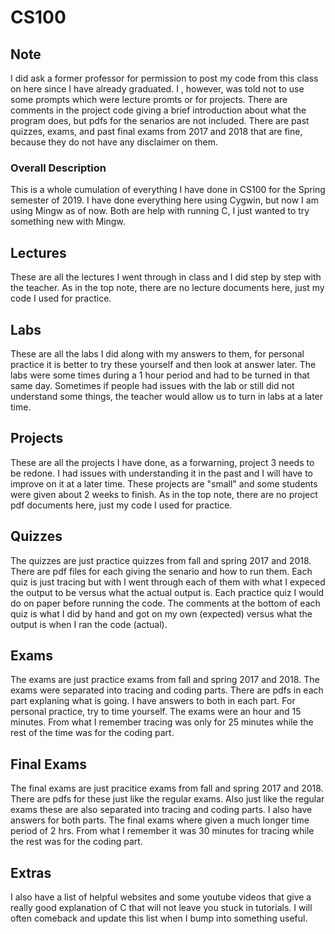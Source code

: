 # CS100

## Note
I did ask a former professor for permission to post my code from this class on here since I have already graduated.
I , however, was told not to use some prompts which were lecture promts or for projects.
There are comments in the project code giving a brief introduction about what the program does, but pdfs for the senarios are not included.
There are past quizzes, exams, and past final exams from 2017 and 2018 that are fine, because they do not have any disclaimer on them. 

### Overall Description
This is a whole cumulation of everything I have done in CS100 for the Spring semester of 2019.
I have done everything here using Cygwin, but now I am using Mingw as of now. Both
are help with running C, I just wanted to try something new with Mingw.

## Lectures
These are all the lectures I went through in class and I did step by step with the teacher.
As in the top note, there are no lecture documents here, just my code I used for practice.

## Labs
These are all the labs I did along with my answers to them, for personal practice it is better
to try these yourself and then look at answer later. The labs were some times during a 1 hour period and 
had to be turned in that same day. Sometimes if people had issues with the lab or still did not understand some
things, the teacher would allow us to turn in labs at a later time.

## Projects
These are all the projects I have done, as a forwarning, project 3 needs to be redone.
I had issues with understanding it in the past and I will have to improve on it at a
later time. These projects are "small" and some students were given about 2 weeks to finish.
As in the top note, there are no project pdf documents here, just my code I used for practice.


## Quizzes
The quizzes are just practice quizzes from fall and spring 2017 and 2018. There are pdf files for each
giving the senario and how to run them. Each quiz is just tracing but with I went through each of them with what I expeced the output to be
versus what the actual output is. Each practice quiz I would do on paper before running
the code. The comments at the bottom of each quiz is what I did by hand and got on my own
(expected) versus what the output is when I ran the code (actual).

## Exams
The exams are just practice exams from fall and spring 2017 and 2018. The exams were separated
into tracing and coding parts. There are pdfs in each part explaning what is going.
I have answers to both in each part. For personal practice, try to time yourself. The exams were an hour and
15 minutes. From what I remember tracing was only for 25 minutes while the rest of the time was for 
the coding part.

## Final Exams
The final exams are just pracitice exams from fall and spring 2017 and 2018. There are pdfs for these just like the regular exams.
Also just like the regular exams these are also separated into tracing and coding parts. I also have answers for both parts. The final exams 
where given a much longer time period of 2 hrs. From what I remember it was 30 minutes for tracing while the rest was for the coding part.

## Extras
I also have a list of helpful websites and some youtube videos that give a really good explanation of C that will not leave you stuck in tutorials. 
I will often comeback and update this list when I bump into something useful.
